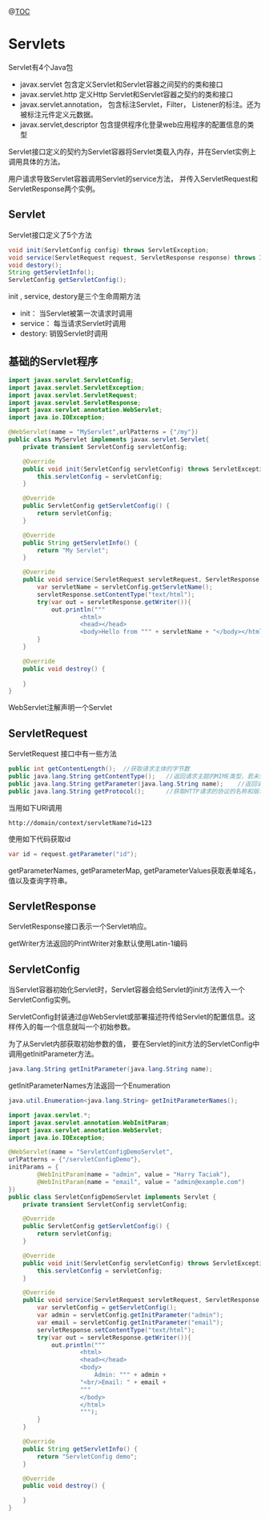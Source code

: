 @[TOC](Servlet)

# Servlets

Servlet有4个Java包

* javax.servlet 包含定义Servlet和Servlet容器之间契约的类和接口
* javax.servlet.http 定义Http Servlet和Servlet容器之契约的类和接口
* javax.servlet.annotation， 包含标注Servlet，Filter， Listener的标注。还为被标注元件定义元数据。
* javax.servlet,descriptor 包含提供程序化登录web应用程序的配置信息的类型

Servlet接口定义的契约为Servlet容器将Servlet类载入内存，并在Servlet实例上调用具体的方法。

用户请求导致Servlet容器调用Servlet的service方法， 并传入ServletRequest和ServletResponse两个实例。

## Servlet

Servlet接口定义了5个方法

```java
void init(ServletConfig config) throws ServletException;
void service(ServletRequest request, ServletResponse response) throws IOException, ServletException;
void destory();
String getServletInfo();
ServletConfig getServletConfig();
```

init , service, destory是三个生命周期方法

* init： 当Servlet被第一次请求时调用
* service： 每当请求Servlet时调用
* destory: 销毁Servlet时调用



## 基础的Servlet程序

```java
import javax.servlet.ServletConfig;
import javax.servlet.ServletException;
import javax.servlet.ServletRequest;
import javax.servlet.ServletResponse;
import javax.servlet.annotation.WebServlet;
import java.io.IOException;

@WebServlet(name = "MyServlet",urlPatterns = {"/my"})
public class MyServlet implements javax.servlet.Servlet{
    private transient ServletConfig servletConfig;

    @Override
    public void init(ServletConfig servletConfig) throws ServletException {
        this.servletConfig = servletConfig;
    }

    @Override
    public ServletConfig getServletConfig() {
        return servletConfig;
    }

    @Override
    public String getServletInfo() {
        return "My Servlet";
    }

    @Override
    public void service(ServletRequest servletRequest, ServletResponse servletResponse) throws ServletException, IOException {
        var servletName = servletConfig.getServletName();
        servletResponse.setContentType("text/html");
        try(var out = servletResponse.getWriter()){
            out.println("""
                    <html>
                    <head></head>
                    <body>Hello from """ + servletName + "</body></html>");
        }
    }

    @Override
    public void destroy() {
        
    }
}

```

WebServlet注解声明一个Servlet

## ServletRequest

ServletRequest 接口中有一些方法

```java
public int getContentLength();	//获取请求主体的字节数
public java.lang.String getContentType();	//返回请求主题的MIME类型，若未知则返回null
public java.lang.String getParameter(java.lang.String name);	//返回请求指定参数的值
public java.lang.String getProtocol();		//获取HTTP请求的协议的名称和版本
```



当用如下URI调用

```
http://domain/context/servletName?id=123
```

使用如下代码获取id

```java
var id = request.getParameter("id");
```

getParameterNames, getParameterMap, getParameterValues获取表单域名，值以及查询字符串。



## ServletResponse

ServletResponse接口表示一个Servlet响应。


getWriter方法返回的PrintWriter对象默认使用Latin-1编码



## ServletConfig

当Servlet容器初始化Servlet时，Servlet容器会给Servlet的init方法传入一个ServletConfig实例。

ServletConfig封装通过@WebServlet或部署描述符传给Servlet的配置信息。这样传入的每一个信息就叫一个初始参数。

为了从Servlet内部获取初始参数的值， 要在Servlet的init方法的ServletConfig中调用getInitParameter方法。



```java
java.lang.String getInitParameter(java.lang.String name);

```

getInitParameterNames方法返回一个Enumeration

```java
java.util.Enumeration<java.lang.String> getInitParameterNames();
```

```java
import javax.servlet.*;
import javax.servlet.annotation.WebInitParam;
import javax.servlet.annotation.WebServlet;
import java.io.IOException;

@WebServlet(name = "ServletConfigDemoServlet",
urlPatterns = {"/servletConfigDemo"},
initParams = {
        @WebInitParam(name = "admin", value = "Harry Taciak"),
        @WebInitParam(name = "email", value = "admin@example.com")
})
public class ServletConfigDemoServlet implements Servlet {
    private transient ServletConfig servletConfig;

    @Override
    public ServletConfig getServletConfig() {
        return servletConfig;
    }

    @Override
    public void init(ServletConfig servletConfig) throws ServletException {
        this.servletConfig = servletConfig;
    }

    @Override
    public void service(ServletRequest servletRequest, ServletResponse servletResponse) throws ServletException, IOException {
        var servletConfig = getServletConfig();
        var admin = servletConfig.getInitParameter("admin");
        var email = servletConfig.getInitParameter("email");
        servletResponse.setContentType("text/html");
        try(var out = servletResponse.getWriter()){
            out.println("""
                    <html>
                    <head></head>
                    <body>
                        Admin: """ + admin +
                    "<br/>Email: " + email +
                    """
                    </body>
                    </html>
                    """);
        }
    }

    @Override
    public String getServletInfo() {
        return "ServletConfig demo";
    }

    @Override
    public void destroy() {

    }
}

```

